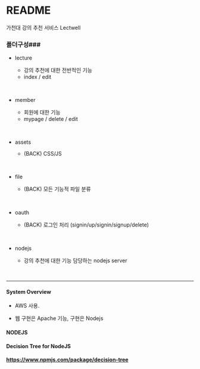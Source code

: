 # README #

가천대 강의 추천 서비스 Lectwell

### 폴더구성###

- lecture

  - 강의 추천에 대한 전반적인 기능
  - index / edit

  ​

- member

  - 회원에 대한 기능
  - mypage / delete / edit

  ​

- assets

  - (BACK) CSS/JS

  ​

- file

  - (BACK) 모든 기능적 파일 분류

  ​

- oauth

  - (BACK) 로그인 처리 (signin/up/signin/signup/delete)

  ​


- nodejs 

  - 강의 추천에 대한 기능 담당하는 nodejs server

    ​



---

#### System Overview

- AWS 사용.


- 웹 구현은 Apache 기능, 구현은 Nodejs 



#### NODEJS

#### 	Decision Tree for NodeJS

#### 	https://www.npmjs.com/package/decision-tree

